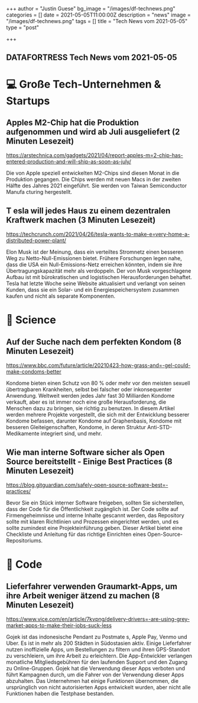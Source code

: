 +++
author = "Justin Guese"
bg_image = "/images/df-technews.png"
categories = []
date = 2021-05-05T11:00:00Z
description = "news"
image = "/images/df-technews.png"
tags = []
title = "Tech News vom 2021-05-05"
type = "post"

+++

        
## DATAFORTRESS Tech News vom 2021-05-05

# 💻 Große Tech-Unternehmen & Startups

## Apples M2-Chip hat die Produktion aufgenommen und wird ab Juli ausgeliefert (2 Minuten Lesezeit)

https://arstechnica.com/gadgets/2021/04/report-apples-m=2-chip-has-entered-production-and-will-ship-as-soon-as-july/

Die von Apple speziell entwickelten M2-Chips sind diesen Monat in die Produktion gegangen. Die Chips werden mit neuen Macs in der zweiten Hälfte des Jahres 2021 eingeführt. Sie werden von Taiwan Semiconductor Manufa cturing hergestellt.

## T esla will jedes Haus zu einem dezentralen Kraftwerk machen (3 Minuten Lesezeit)

https://techcrunch.com/2021/04/26/tesla-wants-to-make-e=very-home-a-distributed-power-plant/

Elon Musk ist der Meinung, dass ein verteiltes Stromnetz einen besseren Weg zu Netto-Null-Emissionen bietet. Frühere Forschungen legen nahe, dass die USA ein Null-Emissions-Netz erreichen könnten, indem sie ihre Übertragungskapazität mehr als verdoppeln. Der von Musk vorgeschlagene Aufbau ist mit bürokratischen und logistischen Herausforderungen behaftet. Tesla hat letzte Woche seine Website aktualisiert und verlangt von seinen Kunden, dass sie ein Solar- und ein Energiespeichersystem zusammen kaufen und nicht als separate Komponenten.

# 🧪 Science

## Auf der Suche nach dem perfekten Kondom (8 Minuten Lesezeit)

https://www.bbc.com/future/article/20210423-how-grass-and=-gel-could-make-condoms-better

Kondome bieten einen Schutz von 80 % oder mehr vor den meisten sexuell übertragbaren Krankheiten, selbst bei falscher oder inkonsequenter Anwendung. Weltweit werden jedes Jahr fast 30 Milliarden Kondome verkauft, aber es ist immer noch eine große Herausforderung, die Menschen dazu zu bringen, sie richtig zu benutzen. In diesem Artikel werden mehrere Projekte vorgestellt, die sich mit der Entwicklung besserer Kondome befassen, darunter Kondome auf Graphenbasis, Kondome mit besseren Gleiteigenschaften, Kondome, in deren Struktur Anti-STD-Medikamente integriert sind, und mehr.

## Wie man interne Software sicher als Open Source bereitstellt - Einige Best Practices (8 Minuten Lesezeit)

https://blog.gitguardian.com/safely-open-source-software-best=-practices/

Bevor Sie ein Stück interner Software freigeben, sollten Sie sicherstellen, dass der Code für die Öffentlichkeit zugänglich ist. Der Code sollte auf Firmengeheimnisse und interne Inhalte gescannt werden, das Repository sollte mit klaren Richtlinien und Prozessen eingerichtet werden, und es sollte zumindest eine Projekteinführung geben. Dieser Artikel bietet eine Checkliste und Anleitung für das richtige Einrichten eines Open-Source-Repositoriums.

# 💾 Code

## Lieferfahrer verwenden Graumarkt-Apps, um ihre Arbeit weniger ätzend zu machen (8 Minuten Lesezeit)

https://www.vice.com/en/article/7kvpng/delivery-drivers=-are-using-grey-market-apps-to-make-their-jobs-suck-less

Gojek ist das indonesische Pendant zu Postmate s, Apple Pay, Venmo und Uber. Es ist in mehr als 200 Städten in Südostasien aktiv. Einige Lieferfahrer nutzen inoffizielle Apps, um Bestellungen zu filtern und ihren GPS-Standort zu verschleiern, um ihre Arbeit zu erleichtern. Die App-Entwickler verlangen monatliche Mitgliedsgebühren für den laufenden Support und den Zugang zu Online-Gruppen. Gojek hat die Verwendung dieser Apps verboten und führt Kampagnen durch, um die Fahrer von der Verwendung dieser Apps abzuhalten. Das Unternehmen hat einige Funktionen übernommen, die ursprünglich von nicht autorisierten Apps entwickelt wurden, aber nicht alle Funktionen haben die Testphase bestanden.
